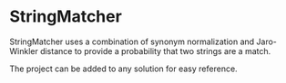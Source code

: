 # StringMatcher
StringMatcher uses a combination of synonym normalization and Jaro-Winkler distance to provide a probability that two strings are a match.

The project can be added to any solution for easy reference.
